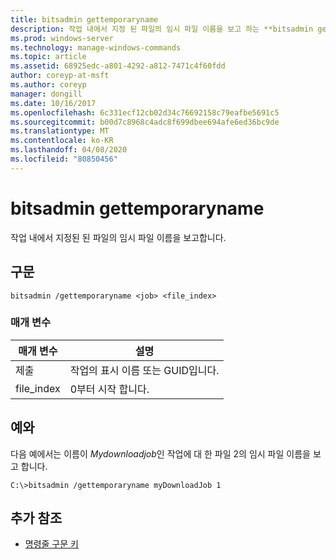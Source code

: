 ```yaml
---
title: bitsadmin gettemporaryname
description: 작업 내에서 지정 된 파일의 임시 파일 이름을 보고 하는 **bitsadmin gettemporaryname**에 대 한 Windows 명령 항목입니다.
ms.prod: windows-server
ms.technology: manage-windows-commands
ms.topic: article
ms.assetid: 68925edc-a801-4292-a812-7471c4f60fdd
author: coreyp-at-msft
ms.author: coreyp
manager: dongill
ms.date: 10/16/2017
ms.openlocfilehash: 6c331ecf12cb02d34c76692158c79eafbe5691c5
ms.sourcegitcommit: b00d7c8968c4adc8f699dbee694afe6ed36bc9de
ms.translationtype: MT
ms.contentlocale: ko-KR
ms.lasthandoff: 04/08/2020
ms.locfileid: "80850456"
---
```

# <a name="bitsadmin-gettemporaryname"></a>bitsadmin gettemporaryname

작업 내에서 지정된 된 파일의 임시 파일 이름을 보고합니다.

## <a name="syntax"></a>구문

```
bitsadmin /gettemporaryname <job> <file_index>
```

### <a name="parameters"></a>매개 변수

| 매개 변수 | 설명 |
| -------------- | -------------- |
| 제출 | 작업의 표시 이름 또는 GUID입니다. |
| file_index | 0부터 시작 합니다. |

## <a name="examples"></a><a name=BKMK_examples></a>예와

다음 예에서는 이름이 *Mydownloadjob*인 작업에 대 한 파일 2의 임시 파일 이름을 보고 합니다.

```
C:\>bitsadmin /gettemporaryname myDownloadJob 1
```

## <a name="additional-references"></a>추가 참조

- [명령줄 구문 키](command-line-syntax-key.md)